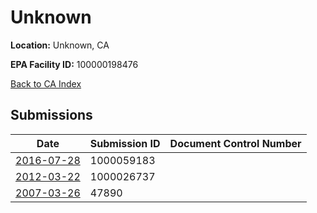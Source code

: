 # Unknown

**Location:** Unknown, CA

**EPA Facility ID:** 100000198476

[Back to CA Index](../../index.md)

## Submissions

| Date | Submission ID | Document Control Number |
|------|--------------|-------------------------|
| [2016-07-28](submissions/1000059183.md) | 1000059183 |  |
| [2012-03-22](submissions/1000026737.md) | 1000026737 |  |
| [2007-03-26](submissions/47890.md) | 47890 |  |
